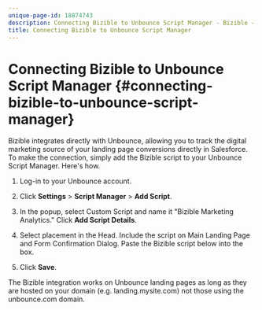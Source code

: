 ```yaml
---
unique-page-id: 18874743
description: Connecting Bizible to Unbounce Script Manager - Bizible - Product Documentation
title: Connecting Bizible to Unbounce Script Manager
---
```


# Connecting Bizible to Unbounce Script Manager {#connecting-bizible-to-unbounce-script-manager}

Bizible integrates directly with Unbounce, allowing you to track the digital marketing source of your landing page conversions directly in Salesforce. To make the connection, simply add the Bizible script to your Unbounce Script Manager. Here's how.

1. Log-in to your Unbounce account.
1. Click **Settings** > **Script Manager** > **Add Script**.
1. In the popup, select Custom Script and name it "Bizible Marketing Analytics." Click **Add Script Details**.
1. Select placement in the Head. Include the script on Main Landing Page and Form Confirmation Dialog. Paste the Bizible script below into the box.

   *<script type="text/javascript" src="//cdn.bizible.com/scripts/bizible.js" async=""></script>*

1. Click **Save**.

The Bizible integration works on Unbounce landing pages as long as they are hosted on your domain (e.g. landing.mysite.com) not those using the unbounce.com domain.
